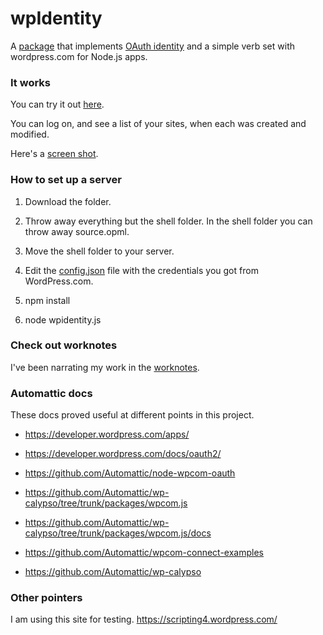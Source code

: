 # wpIdentity

A <a href="https://www.npmjs.com/package/wpidentity">package</a> that implements <a href="https://developer.wordpress.com/docs/wpcc/">OAuth identity</a> and a simple verb set with wordpress.com for Node.js apps.

### It works

You can try it out <a href="http://scripting.com/code/wpidentity/client/">here</a>.

You can log on, and see a list of your sites, when each was created and modified. 

Here's a <a href="https://imgs.scripting.com/2023/09/05/wpsitelist.png">screen shot</a>. 

### How to set up a server

1. Download the folder.

2. Throw away everything but the shell folder. In the shell folder you can throw away source.opml.

3. Move the shell folder to your server.

4. Edit the <a href="https://github.com/scripting/wpIdentity/blob/main/shell/config.json">config.json</a> file with the credentials you got from WordPress.com. 

4. npm install

5. node wpidentity.js

### Check out worknotes

I've been narrating my work in the <a href="https://github.com/scripting/wordpressIdentity/blob/main/worknotes.md">worknotes</a>. 

### Automattic docs

These docs proved useful at different points in this project.

* https://developer.wordpress.com/apps/

* https://developer.wordpress.com/docs/oauth2/

* https://github.com/Automattic/node-wpcom-oauth

* https://github.com/Automattic/wp-calypso/tree/trunk/packages/wpcom.js

* https://github.com/Automattic/wp-calypso/tree/trunk/packages/wpcom.js/docs

* https://github.com/Automattic/wpcom-connect-examples

* https://github.com/Automattic/wp-calypso

### Other pointers

I am using this site for testing. https://scripting4.wordpress.com/

